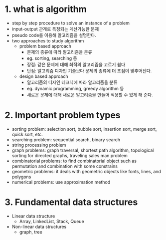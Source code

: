 # 1. what is algorithm
- step by step procedure to solve an instance of a problem
- input-output 관계로 특정되는 계산가능한 문제
- pseudo code를 이용해 알고리즘을 설명한다.
- two approaches to study algorithm
  - problem based approach
    - 문제의 종류에 따라 알고리즘을 분류
    - eg. sorting, searching 등
    - 장점: 같은 문제에 대해 최적의 알고리즘을 고르기 쉽다
    - 단점: 알고리즘 디자인 기술보다 문제의 종류에 더 초점이 맞추어진다.
  - design based approach
    - 알고리즘의 디자인 테크닉에 따라 알고리즘을 분류
    - eg. dynamic programming, greedy algorithm 등
    - 새로운 문제에 대해 새로운 알고리즘을 만들어 적용할 수 있게 해 준다.

# 2. Important problem types
- sorting problem: selection sort, bubble sort, insertion sort, merge sort, quick sort, etc.
- searching problem: sequential search, binary search
- string processing problem
- graph problems: graph traversal, shortest path algorithm, topological sorting for directed graphs, traveling sales man problem
- combinatorial problems: to find combinatorial object such as permutation and combination with some constrains
- geometric problems: it deals with geometric objects like fonts, lines, and polygons
- numerical problems: use approximation method

# 3. Fundamental data structures
- Linear data structure
  - Array, LinkedList, Stack, Queue
- Non-linear data structures
  - graph, tree
